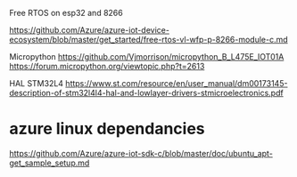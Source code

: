 Free RTOS on esp32 and 8266

https://github.com/Azure/azure-iot-device-ecosystem/blob/master/get_started/free-rtos-vl-wfp-p-8266-module-c.md


Micropython
https://github.com/Vjmorrison/micropython_B_L475E_IOT01A
https://forum.micropython.org/viewtopic.php?t=2613

HAL STM32L4
https://www.st.com/resource/en/user_manual/dm00173145-description-of-stm32l4l4-hal-and-lowlayer-drivers-stmicroelectronics.pdf

# azure linux dependancies
https://github.com/Azure/azure-iot-sdk-c/blob/master/doc/ubuntu_apt-get_sample_setup.md        
